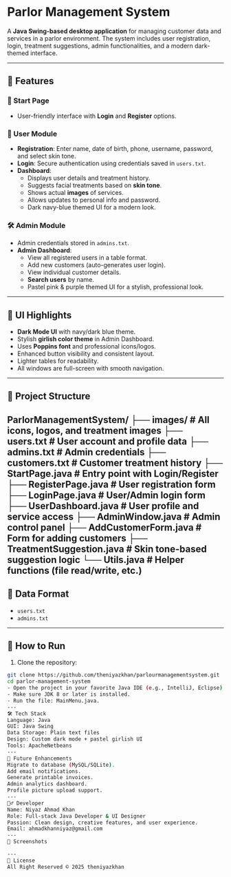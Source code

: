 # Parlor Management System

A **Java Swing-based desktop application** for managing customer data and services in a parlor environment.
The system includes user registration, login, treatment suggestions, admin functionalities, and a modern dark-themed interface.

---

## 🚀 Features

### 🌟 Start Page
- User-friendly interface with **Login** and **Register** options.

### 👤 User Module
- **Registration**: Enter name, date of birth, phone, username, password, and select skin tone.
- **Login**: Secure authentication using credentials saved in `users.txt`.
- **Dashboard**:
  - Displays user details and treatment history.
  - Suggests facial treatments based on **skin tone**.
  - Shows actual **images** of services.
  - Allows updates to personal info and password.
  - Dark navy-blue themed UI for a modern look.

### 🛠 Admin Module
- Admin credentials stored in `admins.txt`.
- **Admin Dashboard**:
  - View all registered users in a table format.
  - Add new customers (auto-generates user login).
  - View individual customer details.
  - **Search users** by name.
  - Pastel pink & purple themed UI for a stylish, professional look.

---

## 🎨 UI Highlights

- **Dark Mode UI** with navy/dark blue theme.
- Stylish **girlish color theme** in Admin Dashboard.
- Uses **Poppins font** and professional icons/logos.
- Enhanced button visibility and consistent layout.
- Lighter tables for readability.
- All windows are full-screen with smooth navigation.

---

## 📁 Project Structure
ParlorManagementSystem/ ├── images/ # All icons, logos, and treatment images ├── users.txt # User account and profile data ├── admins.txt # Admin credentials 
├── customers.txt # Customer treatment history ├── StartPage.java # Entry point with Login/Register ├── RegisterPage.java # User registration form 
├── LoginPage.java # User/Admin login form ├── UserDashboard.java # User profile and service access ├── AdminWindow.java # Admin control panel ├── AddCustomerForm.java # Form for adding customers ├── TreatmentSuggestion.java # Skin tone-based suggestion logic └── Utils.java # Helper functions (file read/write, etc.)
---

## 📄 Data Format

- `users.txt`  
- `admins.txt`  
---

## 🧪 How to Run

1. Clone the repository:
 ```bash
 git clone https://github.com/theniyazkhan/parlourmanagementsystem.git
 cd parlor-management-system
- Open the project in your favorite Java IDE (e.g., IntelliJ, Eclipse).
- Make sure JDK 8 or later is installed.
- Run the file: MainMenu.java.
---
🛠 Tech Stack
Language: Java
GUI: Java Swing
Data Storage: Plain text files
Design: Custom dark mode + pastel girlish UI
Tools: ApacheNetbeans
---
🌱 Future Enhancements
Migrate to database (MySQL/SQLite).
Add email notifications.
Generate printable invoices.
Admin analytics dashboard.
Profile picture upload support.
---
🙋‍♂️ Developer
Name: Niyaz Ahmad Khan
Role: Full-stack Java Developer & UI Designer
Passion: Clean design, creative features, and user experience.
Email: ahmadkhanniyaz@gmail.com
---
📸 Screenshots

---
📜 License
All Right Reserved © 2025 theniyazkhan
